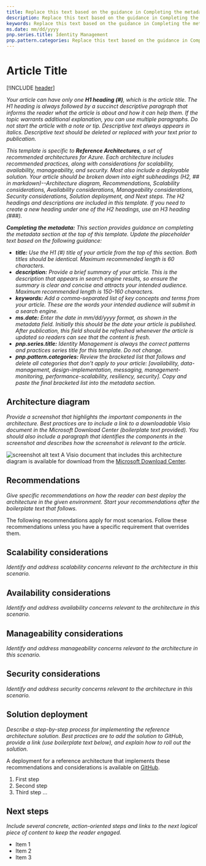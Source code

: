 ```yaml
---
title: Replace this text based on the guidance in Completing the metadata under the Article Title section.   
description: Replace this text based on the guidance in Completing the metadata under the Article Title section.
keywords: Replace this text based on the guidance in Completing the metadata under the Article Title section.
ms.date: mm/dd/yyyy
pnp.series.title: Identity Management
pnp.pattern.categories: Replace this text based on the guidance in Completing the metadata under the Article Title section. 
---
```

# Article Title
[!INCLUDE [header](../../_includes/header.md)]

_Your article can have only one **H1 heading (#)**, which is the article title. The H1 heading is always followed by a succinct descriptive paragraph that informs the reader what the article is about and how it can help them. If the topic warrants additional explanation, you can use multiple paragraphs. Do not start the article with a note or tip. Descriptive text always appears in italics. Descriptive text should be deleted or replaced with your text prior to publication._

_This template is specific to **Reference Architectures**, a set of recommended architectures for Azure. Each architecture includes recommended practices, along with considerations for scalability, availability, manageability, and security. Most also include a deployable solution. Your article should be broken down into eight subheadings (H2, ## in markdown)--Architecture diagram, Recommendations, Scalability considerations, Availability considerations, Manageability considerations, Security considerations, Solution deployment, and Next steps. The H2 headings and descriptions are included in this template. If you need to create a new heading under one of the H2 headings, use an H3 heading (###)._

_**Completing the metadata:**_
_This section provides guidance on completing the metadata section at the top of this template. Update the placeholder text based on the following guidance:_
- _**title:** Use the H1 (#) title of your article from the top of this section. Both titles should be identical. Maximum recommended length is 60 characters._
- _**description:** Provide a brief summary of your article. This is the description that appears in search engine results, so ensure the summary is clear and concise and attracts your intended audience. Maximum recommended length is 150-160 characters._
- _**keywords:** Add a comma-separated list of key concepts and terms from your article. These are the words your intended audience will submit in a search engine._
- _**ms.date:** Enter the date in mm/dd/yyyy format, as shown in the metadata field. Initially this should be the date your article is published. After publication, this field should be refreshed whenever the article is updated so readers can see that the content is fresh._
- _**pnp.series.title:** Identity Management is always the correct patterns and practices series title for this template. Do not change._
- _**pnp.pattern.categories:** Review the bracketed list that follows and delete all categories that don't apply to your article: [availability, data-management, design-implementation, messaging, management-monitoring, performance-scalability, resiliency, security]. Copy and paste the final bracketed list into the metadata section._

## Architecture diagram

_Provide a screenshot that highlights the important components in the architecture. Best practices are to include a link to a downloadable Visio document in the Microsoft Download Center (boilerplate text provided). You should also include a paragraph that identifies the components in the screenshot and describes how the screenshot is relevant to the article._

![screenshot alt text](./media/folder_name/image.png)
A Visio document that includes this architecture diagram is available for download from the [Microsoft Download Center](https://www.microsoft.com/en-us/download).

## Recommendations

_Give specific recommendations on how the reader can best deploy the architecture in the given environment. Start your recommendations after the boilerplate text that follows._

The following recommendations apply for most scenarios. Follow these recommendations unless you have a specific requirement that overrides them.


## Scalability considerations

_Identify and address scalability concerns relevant to the architecture in this scenario._


## Availability considerations

_Identify and address availability concerns relevant to the architecture in this scenario._


## Manageability considerations

_Identify and address manageability concerns relevant to the architecture in this scenario._

## Security considerations

_Identify and address security concerns relevant to the architecture in this scenario._

## Solution deployment

_Describe a step-by-step process for implementing the reference architecture solution. Best practices are to add the solution to GitHub, provide a link (use boilerplate text below), and explain how to roll out the solution._

A deployment for a reference architecture that implements these recommendations and considerations is available on [GitHub](http://www.github.com).
1. First step
2. Second step
3. Third step ...

## Next steps

_Include several concrete, action-oriented steps and links to the next logical piece of content to keep the reader engaged._

- Item 1
- Item 2
- Item 3
